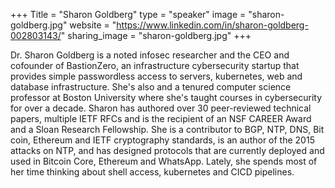 +++
Title = "Sharon Goldberg"
type = "speaker"
image = "sharon-goldberg.jpg"
website = "https://www.linkedin.com/in/sharon-goldberg-002803143/"
sharing_image = "sharon-goldberg.jpg"
+++

Dr. Sharon Goldberg is a noted infosec researcher and the CEO and cofounder of BastionZero, an infrastructure cybersecurity startup that provides simple passwordless access to servers, kubernetes, web and database infrastructure. She's also and a tenured computer science professor at Boston University where she's taught courses in cybersecurity for over a decade.  Sharon has authored over 30 peer-reviewed technical papers, multiple IETF RFCs and is the recipient of an NSF CAREER Award and a Sloan Research Fellowship. She is a contributor to BGP, NTP, DNS, Bit coin, Ethereum and IETF cryptography standards, is an author of the 2015 attacks on NTP, and has designed protocols that are currently deployed and used in Bitcoin Core, Ethereum and WhatsApp. Lately, she spends most of her time thinking about shell access, kubernetes and CICD pipelines.

